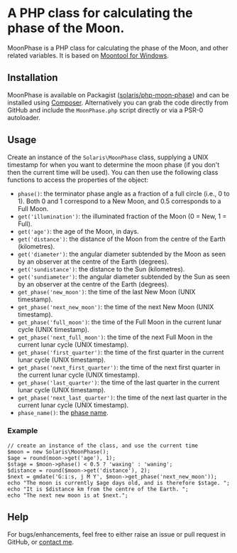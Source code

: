 # A PHP class for calculating the phase of the Moon.

MoonPhase is a PHP class for calculating the phase of the Moon, and other related variables. It is based on [Moontool for Windows](http://www.fourmilab.ch/moontoolw/).

## Installation

MoonPhase is available on Packagist ([solaris/php-moon-phase](http://packagist.org/packages/solaris/php-moon-phase))
and can be installed using [Composer](http://getcomposer.org/). Alternatively you can grab the code directly from GitHub and include the `MoonPhase.php` script directly or via a PSR-0 autoloader.

## Usage

Create an instance of the `Solaris\MoonPhase` class, supplying a UNIX timestamp for when you want to determine the moon phase (if you don't then the current time will be used). You can then use the following class functions to access the properties of the object:

 - `phase()`: the terminator phase angle as a fraction of a full circle (i.e., 0 to 1). Both 0 and 1 correspond to a New Moon, and 0.5 corresponds to a Full Moon.
 - `get('illumination')`: the illuminated fraction of the Moon (0 = New, 1 = Full).
 - `get('age')`: the age of the Moon, in days.
 - `get('distance')`: the distance of the Moon from the centre of the Earth (kilometres).
 - `get('diameter')`: the angular diameter subtended by the Moon as seen by an observer at the centre of the Earth (degrees).
 - `get('sundistance')`: the distance to the Sun (kilometres).
 - `get('sundiameter')`: the angular diameter subtended by the Sun as seen by an observer at the centre of the Earth (degrees).
 - `get_phase('new_moon')`: the time of the last New Moon (UNIX timestamp).
 - `get_phase('next_new_moon')`: the time of the next New Moon (UNIX timestamp).
 - `get_phase('full_moon')`: the time of the Full Moon in the current lunar cycle (UNIX timestamp).
 - `get_phase('next_full_moon')`: the time of the next Full Moon in the current lunar cycle (UNIX timestamp).
 - `get_phase('first_quarter')`: the time of the first quarter in the current lunar cycle (UNIX timestamp).
 - `get_phase('next_first_quarter')`: the time of the next first quarter in the current lunar cycle (UNIX timestamp).
 - `get_phase('last_quarter')`: the time of the last quarter in the current lunar cycle (UNIX timestamp).
 - `get_phase('next_last_quarter')`: the time of the next last quarter in the current lunar cycle (UNIX timestamp).
 - `phase_name()`: the [phase name](http://aa.usno.navy.mil/faq/docs/moon_phases.php).

### Example

	// create an instance of the class, and use the current time
	$moon = new Solaris\MoonPhase();
	$age = round(moon->get('age'), 1);
	$stage = $moon->phase() < 0.5 ? 'waxing' : 'waning';
	$distance = round($moon->get('distance'), 2);
	$next = gmdate('G:i:s, j M Y', $moon->get_phase('next_new_moon'));
	echo "The moon is currently $age days old, and is therefore $stage. ";
	echo "It is $distance km from the centre of the Earth. ";
	echo "The next new moon is at $next.";

## Help

For bugs/enhancements, feel free to either raise an issue or pull request in GitHub, or [contact me](http://rayofsolaris.net/contact/).